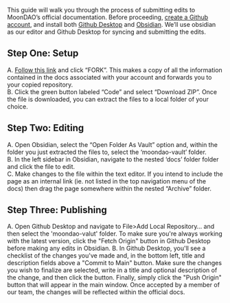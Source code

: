 This guide will walk you through the process of submitting edits to MoonDAO’s official documentation. Before proceeding, [create a Github account](https://github.com/), and install both [Github Desktop](https://desktop.github.com/) and [Obsidian]([https://obsidian.md/download](https://obsidian.md/download)). We’ll use obsidian as our editor and Github Desktop for syncing and submitting the edits.  
  
## Step One: Setup  
A. [Follow this link]([https://github.com/Official-MoonDao/moondaowww/fork](https://github.com/Official-MoonDao/moondaowww/fork)) and click “FORK”. This makes a copy of all the information contained in the docs associated with your account and forwards you to your copied repository.  
B. Click the green button labeled “Code” and select “Download ZIP”. Once the file is downloaded, you can extract the files to a local folder of your choice.  
  
## Step Two: Editing  
A. Open Obsidian, select the “Open Folder As Vault” option and, within the folder you just extracted the files to, select the ‘moondao-vault’ folder.  
B. In the left sidebar in Obsidian, navigate to the nested ‘docs’ folder folder and click the file to edit.  
C. Make changes to the file within the text editor. If you intend to include the page as an internal link (ie. not listed in the top navigation menu of the docs) then drag the page somewhere within the nested “Archive” folder.  
  
## Step Three: Publishing  
A. Open Github Desktop and navigate to File>Add Local Repository… and then select the 'moondao-valut' folder. To make sure you're always working with the latest version, click the "Fetch Origin" button in Github Desktop before making any edits in Obsidian.
B. In Github Desktop, you'll see a checklist of the changes you've made and, in the bottom left, title and description fields above a "Commit to Main" button. Make sure the changes you wish to finalize are selected, write in a title and optional description of the change, and then click the button. Finally, simply click the "Push Origin" button that will appear in the main window. Once accepted by a member of our team, the changes will be reflected within the official docs. 